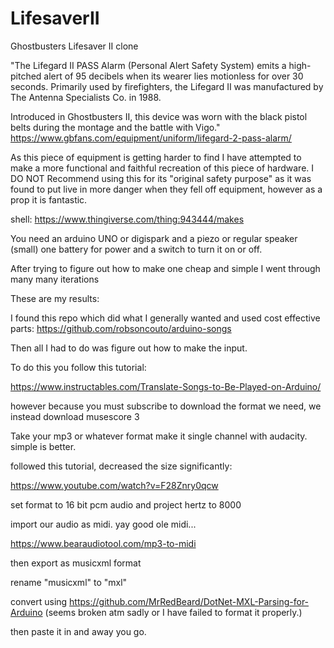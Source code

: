 # LifesaverII
Ghostbusters Lifesaver II clone

"The Lifegard II PASS Alarm (Personal Alert Safety System) emits a high-pitched alert of 95 decibels when its wearer lies motionless for over 30 seconds. Primarily used by firefighters, the Lifegard II was manufactured by The Antenna Specialists Co. in 1988.

Introduced in Ghostbusters II, this device was worn with the black pistol belts during the montage and the battle with Vigo." https://www.gbfans.com/equipment/uniform/lifegard-2-pass-alarm/

As this piece of equipment is getting harder to find I have attempted to make a more functional and faithful recreation of this piece of hardware. I DO NOT Recommend using this for its "original safety purpose" as it was found to put live in more danger when they fell off equipment, however as a prop it is fantastic.

shell:
https://www.thingiverse.com/thing:943444/makes

You need an arduino UNO or digispark and a piezo or regular speaker (small)
one battery for power and a switch to turn it on or off.



After trying to figure out how to make one cheap and simple I went through many many iterations

These are my results:

I found this repo which did what I generally wanted and used cost effective parts: https://github.com/robsoncouto/arduino-songs

Then all I had to do was figure out how to make the input.

To do this you follow this tutorial:

https://www.instructables.com/Translate-Songs-to-Be-Played-on-Arduino/

however because you must subscribe to download the format we need, we instead download musescore 3

Take your mp3 or whatever format make it single channel with audacity. simple is better. 

followed this tutorial, decreased the size significantly:

https://www.youtube.com/watch?v=F28Znry0qcw

set format to 16 bit pcm audio  and project hertz to 8000

import our audio as midi. yay good ole midi...

https://www.bearaudiotool.com/mp3-to-midi

then export as musicxml format 

rename "musicxml" to "mxl"

convert using https://github.com/MrRedBeard/DotNet-MXL-Parsing-for-Arduino (seems broken atm sadly or I have failed to format it properly.)

then paste it in and away you go.
